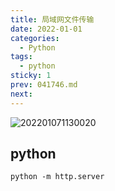 ```yaml
---
title: 局域网文件传输
date: 2022-01-01
categories:
  - Python
tags:
  - python
sticky: 1
prev: 041746.md
next:
---
```


![202201071130020](https://gitee.com/snowyan/image/raw/master/2022/202201071130020.png)

<!-- more -->

## python

```shell
python -m http.server
```
